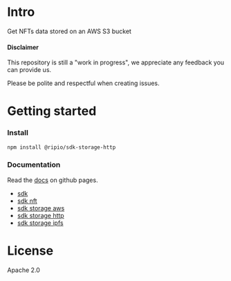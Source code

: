 # Intro

Get NFTs data stored on an AWS S3 bucket

#### Disclaimer

This repository is still a "work in progress", we appreciate any feedback you can provide us.

Please be polite and respectful when creating issues.

# Getting started

### Install

```bash
npm install @ripio/sdk-storage-http
```

### Documentation

Read the [docs](https://ripio.github.io/sdkjs) on github pages.

- [sdk](https://ripio.github.io/sdkjs/sdk/v2.0.0)
- [sdk nft](https://ripio.github.io/sdkjs/sdk-nft/v1.0.0)
- [sdk storage aws](https://ripio.github.io/sdkjs/sdk-storage-aws/v1.0.0)
- [sdk storage http](https://ripio.github.io/sdkjs/sdk-storage-http/v1.0.0)
- [sdk storage ipfs](https://ripio.github.io/sdkjs/sdk-storage-ipfs/v1.0.0)

# License

Apache 2.0
